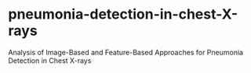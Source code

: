 # pneumonia-detection-in-chest-X-rays
Analysis of Image-Based and Feature-Based Approaches for Pneumonia Detection in Chest X-rays
